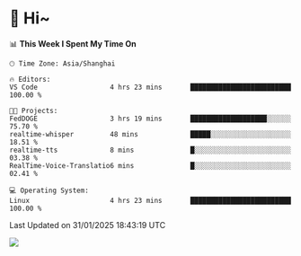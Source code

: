 # 👋 Hi~

<!--START_SECTION:waka-->
📊 **This Week I Spent My Time On** 

```text
🕑︎ Time Zone: Asia/Shanghai

🔥 Editors: 
VS Code                  4 hrs 23 mins       █████████████████████████   100.00 % 

🐱‍💻 Projects: 
FedDOGE                  3 hrs 19 mins       ███████████████████░░░░░░   75.70 % 
realtime-whisper         48 mins             █████░░░░░░░░░░░░░░░░░░░░   18.51 % 
realtime-tts             8 mins              █░░░░░░░░░░░░░░░░░░░░░░░░   03.38 % 
RealTime-Voice-Translatio6 mins              █░░░░░░░░░░░░░░░░░░░░░░░░   02.41 % 

💻 Operating System: 
Linux                    4 hrs 23 mins       █████████████████████████   100.00 % 
```


 Last Updated on 31/01/2025 18:43:19 UTC
<!--END_SECTION:waka-->

![](https://komarev.com/ghpvc/?username=lvdongyi&label=Profile%20views&color=0e75b6&style=flat)

<!---
lvdongyi/lvdongyi is a ✨ special ✨ repository because its `README.md` (this file) appears on your GitHub profile.
You can click the Preview link to take a look at your changes.
--->
